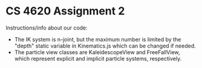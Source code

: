 # CS 4620 Assignment 2

Instructions/info about our code:

- The IK system is n-joint, but the maximum number is limited by the "depth" static variable in Kinematics.js which can be changed if needed.
- The particle view classes are KaleidescopeView and FreeFallView, which represent explicit and implicit particle systems, respectively. 
